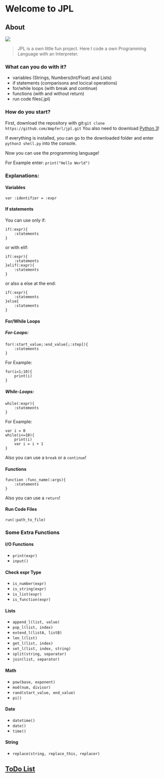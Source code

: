 # Welcome to JPL
## About
![](https://i.imgur.com/lPuSHq5.png) 
> 
> JPL is a own little fun project. Here I code a own Programming Language with an Interpreter. 
>

### What can you do with it?
- variables (Strings, Numbers(Int/Float) and Lists)
- if statements (comparisons and locical operations)
- for/while loops (with break and continue)
- functions (with and without return)
- run code files(.jpl)
### How do you start?
First, download the repository with git:`git clone https://github.com/Ampferl/jpl.git`
You also need to download [Python 3](https://www.python.org/downloads/release/python-380/)!


If everything is installed, you can go to the downloaded folder and enter `python3 shell.py` into the console.

Now you can use the programming language!

For Example enter: `print("Hello World")`

### Explanations:
#### Variables
`var :identifier = :expr`

#### If statements
You can use only if:
```
if(:expr){
    :statements
}
```
or with elif:
```
if(:expr){
    :statements
}elif(:expr){
    :statements
}
```
or also a else at the end:
```
if(:expr){
    :statements
}else{
    :statements
}
```
#### For/While Loops
##### For-Loops:
```
for(:start_value;:end_value[;:step]){
    :statements
}
```
For Example:
```
for(i=1;10){
    print(i)
}
```
##### While-Loops:
```
while(:expr){
    :statements
}
```
For Example:
```
var i = 0
while(i<=10){
    print(i)
    var i = i + 1
}
```
Also you can use a `break` or a `continue`!
#### Functions
```
function :func_name(:args){
    :statements
}
```
Also you can use a `return`!
#### Run Code Files
```
run(:path_to_file)
```
### Some Extra Functions
#### I/O Functions
- `print(expr)`
- `input()`
#### Check expr Type
- `is_number(expr)`
- `is_string(expr)`
- `is_list(expr)`
- `is_function(expr)`
#### Lists
- `append_l(list, value)`
- `pop_l(list, index)`
- `extend_l(listA, listB)`
- `len_l(list)`
- `get_l(list, index)`
- `set_l(list, index, string)`
- `split(string, separator)`
- `join(list, separator)`
#### Math
- `pow(base, exponent)`
- `mod(num, divisor)`
- `rand(start_value, end_value)`
- `pi()`
#### Date
- `datetime()`
- `date()`
- `time()`
#### String
- `replace(string, replace_this, replacer)`

## [ToDo List](todo.md)